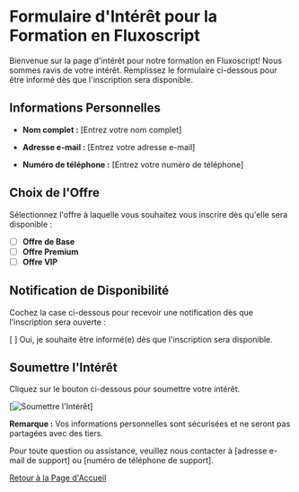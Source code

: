 # Formulaire d'Intérêt pour la Formation en Fluxoscript

Bienvenue sur la page d'intérêt pour notre formation en Fluxoscript! Nous sommes ravis de votre intérêt. Remplissez le formulaire ci-dessous pour être informé dès que l'inscription sera disponible.

## Informations Personnelles

- **Nom complet :**
  [Entrez votre nom complet]

- **Adresse e-mail :**
  [Entrez votre adresse e-mail]

- **Numéro de téléphone :**
  [Entrez votre numéro de téléphone]

## Choix de l'Offre

Sélectionnez l'offre à laquelle vous souhaitez vous inscrire dès qu'elle sera disponible :

- [ ] **Offre de Base**
- [ ] **Offre Premium**
- [ ] **Offre VIP**

## Notification de Disponibilité

Cochez la case ci-dessous pour recevoir une notification dès que l'inscription sera ouverte :

[ ] Oui, je souhaite être informé(e) dès que l'inscription sera disponible.

## Soumettre l'Intérêt

Cliquez sur le bouton ci-dessous pour soumettre votre intérêt.

[![Soumettre l'Intérêt](lien_vers_traitement_interet)]

**Remarque :** Vos informations personnelles sont sécurisées et ne seront pas partagées avec des tiers.

Pour toute question ou assistance, veuillez nous contacter à [adresse e-mail de support] ou [numéro de téléphone de support].

[Retour à la Page d'Accueil](index.md)
